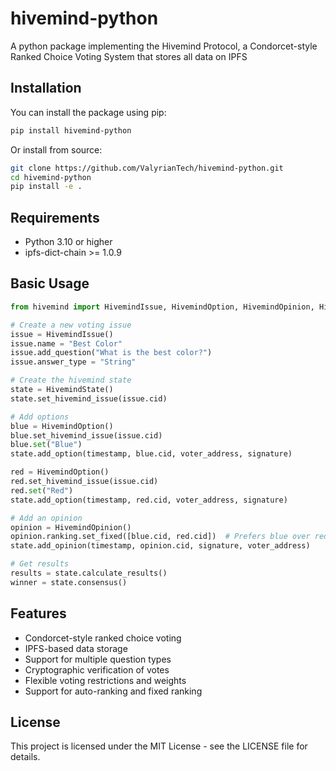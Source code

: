 # hivemind-python
A python package implementing the Hivemind Protocol, a Condorcet-style Ranked Choice Voting System that stores all data on IPFS

## Installation

You can install the package using pip:

```bash
pip install hivemind-python
```

Or install from source:

```bash
git clone https://github.com/ValyrianTech/hivemind-python.git
cd hivemind-python
pip install -e .
```

## Requirements

- Python 3.10 or higher
- ipfs-dict-chain >= 1.0.9

## Basic Usage

```python
from hivemind import HivemindIssue, HivemindOption, HivemindOpinion, HivemindState

# Create a new voting issue
issue = HivemindIssue()
issue.name = "Best Color"
issue.add_question("What is the best color?")
issue.answer_type = "String"

# Create the hivemind state
state = HivemindState()
state.set_hivemind_issue(issue.cid)

# Add options
blue = HivemindOption()
blue.set_hivemind_issue(issue.cid)
blue.set("Blue")
state.add_option(timestamp, blue.cid, voter_address, signature)

red = HivemindOption()
red.set_hivemind_issue(issue.cid)
red.set("Red")
state.add_option(timestamp, red.cid, voter_address, signature)

# Add an opinion
opinion = HivemindOpinion()
opinion.ranking.set_fixed([blue.cid, red.cid])  # Prefers blue over red
state.add_opinion(timestamp, opinion.cid, signature, voter_address)

# Get results
results = state.calculate_results()
winner = state.consensus()
```

## Features

- Condorcet-style ranked choice voting
- IPFS-based data storage
- Support for multiple question types
- Cryptographic verification of votes
- Flexible voting restrictions and weights
- Support for auto-ranking and fixed ranking

## License

This project is licensed under the MIT License - see the LICENSE file for details.
